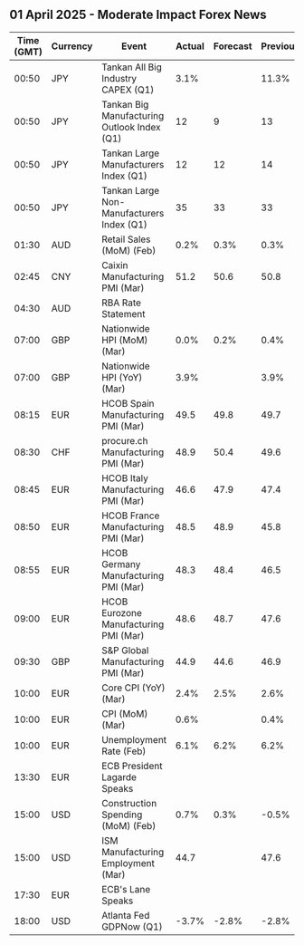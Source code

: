 ## 01 April 2025 - Moderate Impact Forex News

| Time (GMT) | Currency | Event | Actual | Forecast | Previous |
|------|----------|-------|--------|----------|----------|
| 00:50 | JPY | Tankan All Big Industry CAPEX (Q1) | 3.1% |  | 11.3% |
| 00:50 | JPY | Tankan Big Manufacturing Outlook Index (Q1) | 12 | 9 | 13 |
| 00:50 | JPY | Tankan Large Manufacturers Index (Q1) | 12 | 12 | 14 |
| 00:50 | JPY | Tankan Large Non-Manufacturers Index (Q1) | 35 | 33 | 33 |
| 01:30 | AUD | Retail Sales (MoM) (Feb) | 0.2% | 0.3% | 0.3% |
| 02:45 | CNY | Caixin Manufacturing PMI (Mar) | 51.2 | 50.6 | 50.8 |
| 04:30 | AUD | RBA Rate Statement |  |  |  |
| 07:00 | GBP | Nationwide HPI (MoM) (Mar) | 0.0% | 0.2% | 0.4% |
| 07:00 | GBP | Nationwide HPI (YoY) (Mar) | 3.9% |  | 3.9% |
| 08:15 | EUR | HCOB Spain Manufacturing PMI (Mar) | 49.5 | 49.8 | 49.7 |
| 08:30 | CHF | procure.ch Manufacturing PMI (Mar) | 48.9 | 50.4 | 49.6 |
| 08:45 | EUR | HCOB Italy Manufacturing PMI (Mar) | 46.6 | 47.9 | 47.4 |
| 08:50 | EUR | HCOB France Manufacturing PMI (Mar) | 48.5 | 48.9 | 45.8 |
| 08:55 | EUR | HCOB Germany Manufacturing PMI (Mar) | 48.3 | 48.4 | 46.5 |
| 09:00 | EUR | HCOB Eurozone Manufacturing PMI (Mar) | 48.6 | 48.7 | 47.6 |
| 09:30 | GBP | S&P Global Manufacturing PMI (Mar) | 44.9 | 44.6 | 46.9 |
| 10:00 | EUR | Core CPI (YoY) (Mar) | 2.4% | 2.5% | 2.6% |
| 10:00 | EUR | CPI (MoM) (Mar) | 0.6% |  | 0.4% |
| 10:00 | EUR | Unemployment Rate (Feb) | 6.1% | 6.2% | 6.2% |
| 13:30 | EUR | ECB President Lagarde Speaks |  |  |  |
| 15:00 | USD | Construction Spending (MoM) (Feb) | 0.7% | 0.3% | -0.5% |
| 15:00 | USD | ISM Manufacturing Employment (Mar) | 44.7 |  | 47.6 |
| 17:30 | EUR | ECB's Lane Speaks |  |  |  |
| 18:00 | USD | Atlanta Fed GDPNow (Q1) | -3.7% | -2.8% | -2.8% |
